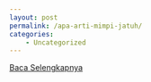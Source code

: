 ```yaml
---
layout: post
permalink: /apa-arti-mimpi-jatuh/
categories:
    - Uncategorized
---
```


[Baca Selengkapnya](/03)